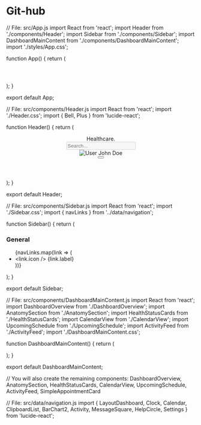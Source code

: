 # Git-hub
// File: src/App.js import React from 'react'; import Header from './components/Header'; import Sidebar from './components/Sidebar'; import DashboardMainContent from './components/DashboardMainContent'; import './styles/App.css';

function App() { return ( <div className="app-container"> <Sidebar /> <div className="main-content"> <Header /> <DashboardMainContent /> </div> </div> ); }

export default App;

// File: src/components/Header.js import React from 'react'; import './Header.css'; import { Bell, Plus } from 'lucide-react';

function Header() { return ( <header className="header"> <div className="logo">Healthcare.</div> <div className="search-bar"><input type="text" placeholder="Search..." disabled /></div> <div className="header-actions"> <Bell /> <div className="user-profile"> <img src="/assets/avatar.png" alt="User" /> <span>John Doe</span> </div> <button className="add-button"><Plus /></button> </div> </header> ); }

export default Header;

// File: src/components/Sidebar.js import React from 'react'; import './Sidebar.css'; import { navLinks } from '../data/navigation';

function Sidebar() { return ( <aside className="sidebar"> <h3>General</h3> <ul> {navLinks.map(link => ( <li key={link.label}><link.icon /> {link.label}</li> ))} </ul> </aside> ); }

export default Sidebar;

// File: src/components/DashboardMainContent.js import React from 'react'; import DashboardOverview from './DashboardOverview'; import AnatomySection from './AnatomySection'; import HealthStatusCards from './HealthStatusCards'; import CalendarView from './CalendarView'; import UpcomingSchedule from './UpcomingSchedule'; import ActivityFeed from './ActivityFeed'; import './DashboardMainContent.css';

function DashboardMainContent() { return ( <main className="dashboard-main"> <DashboardOverview /> <div className="main-grid"> <AnatomySection /> <HealthStatusCards /> <CalendarView /> <UpcomingSchedule /> <ActivityFeed /> </div> </main> ); }

export default DashboardMainContent;

// You will also create the remaining components: DashboardOverview, AnatomySection, HealthStatusCards, CalendarView, UpcomingSchedule, ActivityFeed, SimpleAppointmentCard

// File: src/data/navigation.js import { LayoutDashboard, Clock, Calendar, ClipboardList, BarChart2, Activity, MessageSquare, HelpCircle, Settings } from 'lucide-react';

